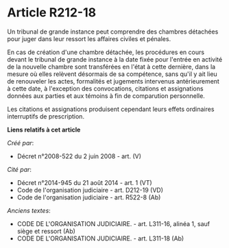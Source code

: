 # Article R212-18

Un tribunal de grande instance peut comprendre des chambres détachées pour juger dans leur ressort les affaires civiles et
pénales.

En cas de création d'une chambre détachée, les procédures en cours devant le tribunal de grande instance à la date fixée pour
l'entrée en activité de la nouvelle chambre sont transférées en l'état à cette dernière, dans la mesure où elles relèvent
désormais de sa compétence, sans qu'il y ait lieu de renouveler les actes, formalités et jugements intervenus antérieurement
à cette date, à l'exception des convocations, citations et assignations données aux parties et aux témoins à fin de
comparution personnelle.

Les citations et assignations produisent cependant leurs effets ordinaires interruptifs de prescription.

**Liens relatifs à cet article**

_Créé par_:

  - Décret n°2008-522 du 2 juin 2008 - art. (V)

_Cité par_:

  - Décret n°2014-945 du 21 août 2014 - art. 1 (VT)
  - Code de l'organisation judiciaire - art. D212-19 (VD)
  - Code de l'organisation judiciaire - art. R522-8 (Ab)

_Anciens textes_:

  - CODE DE L'ORGANISATION JUDICIAIRE. - art. L311-16, alinéa 1, sauf siège et ressort (Ab)
  - CODE DE L'ORGANISATION JUDICIAIRE. - art. L311-18 (Ab)

